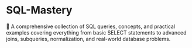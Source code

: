 # SQL-Mastery
🚀 A comprehensive collection of SQL queries, concepts, and practical examples covering everything from basic SELECT statements to advanced joins, subqueries, normalization, and real-world database problems.
